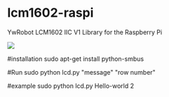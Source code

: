 # lcm1602-raspi
YwRobot LCM1602 IIC V1 Library for the Raspberry Pi

<img src="https://arduino-info.wikispaces.com/file/view/YwRobotLCD-CU-450.jpg/341645320/YwRobotLCD-CU-450.jpg"/>

#installation
sudo apt-get install python-smbus

#Run
sudo python lcd.py "message" "row number"

#example
sudo python lcd.py Hello-world 2
